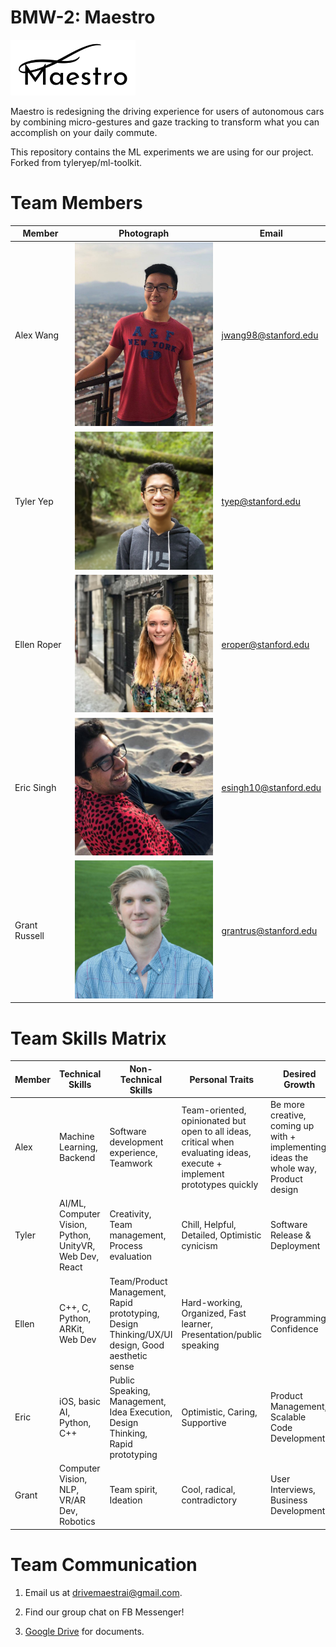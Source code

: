 # BMW-2: Maestro

<img src="images/finalLogo.png" alt="maestro logo" width="200">

Maestro is redesigning the driving experience for users of autonomous cars by combining micro-gestures and gaze tracking to transform what you can accomplish on your daily commute.

This repository contains the ML experiments we are using for our project. Forked from tyleryep/ml-toolkit.

# Team Members
Member | Photograph | Email
--- | --- | ---
Alex Wang | <img src="/images/alex.jpg" alt="Alex Wang" width="250"> | jwang98@stanford.edu
Tyler Yep | <img src="/images/tyler.png" alt="Tyler Yep" width="250"> | tyep@stanford.edu
Ellen Roper| <img src="/images/ellen.jpg" alt="Ellen Roper" width="250"> | eroper@stanford.edu
Eric Singh | <img src="/images/eric.jpg" alt="Eric Singh" width="250"> | esingh10@stanford.edu
Grant Russell | <img src="/images/grant.jpg" alt="Grant Russell" width="250"> | grantrus@stanford.edu

# Team Skills Matrix

Member | Technical Skills | Non-Technical Skills | Personal Traits | Desired Growth | Weaknesses | Hat
--- | --- | --- | --- | --- | --- | ---
Alex | Machine Learning, Backend | Software development experience, Teamwork | Team-oriented, opinionated but open to all ideas, critical when evaluating ideas, execute + implement prototypes quickly | Be more creative, coming up with + implementing ideas the whole way, Product design | Can be stubborn, Limited creativity in areas that I lack experience in | Black Hat
Tyler | AI/ML, Computer Vision, Python, UnityVR, Web Dev, React | Creativity, Team management, Process evaluation | Chill, Helpful, Detailed, Optimistic cynicism | Software Release & Deployment | Gets caught up in unimportant details | Green Hat
Ellen | C++, C, Python, ARKit, Web Dev | Team/Product Management, Rapid prototyping, Design Thinking/UX/UI design, Good aesthetic sense | Hard-working, Organized, Fast learner, Presentation/public speaking | Programming, Confidence | Programming | Blue Hat
Eric | iOS, basic AI, Python, C++ | Public Speaking, Management, Idea Execution, Design Thinking, Rapid prototyping | Optimistic, Caring, Supportive | Product Management, Scalable Code Development | Stubborn, Limited Software Development | Yellow Hat
Grant | Computer Vision, NLP, VR/AR Dev, Robotics | Team spirit, Ideation | Cool, radical, contradictory | User Interviews, Business Development | Organization | Green Hat

# Team Communication
1. Email us at [drivemaestrai@gmail.com](drivemaestrai@gmail.com).

2. Find our group chat on FB Messenger!

3. [Google Drive](https://drive.google.com/drive/folders/1cV6B6hpXUVpouP2769PhZ1-WBeDPmWPm?usp=sharing) for documents.

<!-- 3. Slack: [hella210.slack.com](https://hella210.slack.com) (sign up [here](http://hella210.slack.com/signup)). -->

<!-- 4. [Google Calendar](https://calendar.google.com/calendar/embed?src=2g53vl4sf7n5rd4ete19r4vivo%40group.calendar.google.com&ctz=America/Los_Angeles) for schedule coordination. -->

<!-- 5. [Asana](https://app.asana.com/0/287787368549392/calendar) for task management. -->

<!-- 6. [Instagram](https://www.instagram.com/drivebychariot/) for fun. -->
